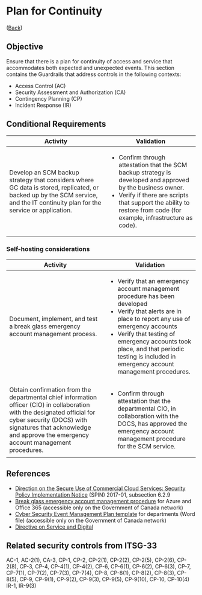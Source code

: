 # Plan for Continuity

([Back](../../GUARDRAILS.md))

## Objective

Ensure that there is a plan for continuity of access and service that accommodates both expected and unexpected events.
This section contains the Guardrails that address controls in the following contexts:

- Access Control (AC)
- Security Assessment and Authorization (CA)
- Contingency Planning (CP)
- Incident Response (IR)

## Conditional Requirements

| Activity | Validation |
| --- | --- |
| Develop an SCM backup strategy that considers where GC data is stored, replicated, or backed up by the SCM service, and the IT continuity plan for the service or application. | <ul><li>Confirm through attestation that the SCM backup strategy is developed and approved by the business owner.</li><li>Verify if there are scripts that support the ability to restore from code (for example, infrastructure as code).</li></ul> |

### Self-hosting considerations

| Activity | Validation |
| --- | --- |
| Document, implement, and test a break glass emergency account management process. | <ul> <li>Verify that an emergency account management procedure has been developed</li><li>Verify that alerts are in place to report any use of emergency accounts</li> <li>Verify that testing of emergency accounts took place, and that periodic testing is included in emergency account management procedures.</li> </ul> |
| Obtain confirmation from the departmental chief information officer (CIO) in collaboration with the designated official for cyber security (DOCS) with signatures that acknowledge and approve the emergency account management procedures. | <ul><li>Confirm through attestation that the departmental CIO, in collaboration with the DOCS, has approved the emergency account management procedure for the SCM service.</li> </ul> |

## References

- [Direction on the Secure Use of Commercial Cloud Services: Security Policy Implementation Notice](https://www.canada.ca/en/treasury-board-secretariat/services/access-information-privacy/security-identity-management/direction-secure-use-commercial-cloud-services-spin.html) (SPIN) 2017-01, subsection 6.2.9
- [Break glass emergency account management procedure](https://gcconnex.gc.ca/file/view/55010566/break-glass-emergency-account-procedure-departments-can-use-to-develop-their-emergency-access-management-controls-for-cloud?language=en) for Azure and Office 365 (accessible only on the Government of Canada network)
- [Cyber Security Event Management Plan template](https://www.gcpedia.gc.ca/gcwiki/images/6/66/Department_CSEMP_Template.docx) for departments (Word file) (accessible only on the Government of Canada network)
- [Directive on Service and Digital](https://www.tbs-sct.canada.ca/pol/doc-eng.aspx?id=32601)

## Related security controls from ITSG-33

AC-1, AC-2(1),
CA-3,
CP-1, CP-2, CP-2(1), CP-2(2), CP-2(5), CP-2(6), CP-2(8), CP-3, CP-4, CP-4(1), CP-4(2), CP-6, CP-6(1), CP-6(2), CP-6(3), CP-7, CP-7(1), CP-7(2), CP-7(3), CP-7(4), CP-8, CP-8(1), CP-8(2), CP-8(3), CP-8(5), CP-9, CP-9(1), CP-9(2), CP-9(3), CP-9(5), CP-9(10), CP-10, CP-10(4)
IR-1, IR-9(3)
